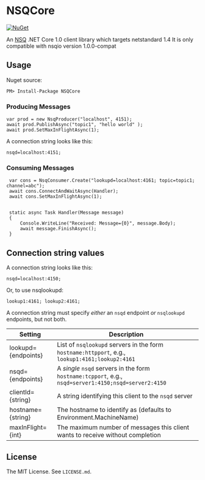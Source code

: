 NSQCore
================

[![NuGet](https://img.shields.io/nuget/v/)](http://www.nuget.org/packages/)

An [NSQ][nsq] .NET Core 1.0 client library which targets netstandard 1.4
It is only compatible with nsqio version 1.0.0-compat


Usage
-----

Nuget source:

    PM> Install-Package NSQCore

### Producing Messages

    var prod = new NsqProducer("localhost", 4151);
    await prod.PublishAsync("topic1", "hello world" );
	await prod.SetMaxInFlightAsync(1);
    
A connection string looks like this:

    nsqd=localhost:4151;

### Consuming Messages

     var cons = NsqConsumer.Create("lookupd=localhost:4161; topic=topic1; channel=abc");
     await cons.ConnectAndWaitAsync(Handler);
     await cons.SetMaxInFlightAsync(1);
     

	 static async Task Handler(Message message)
     {
         Console.WriteLine("Received: Message={0}", message.Body);
         await message.FinishAsync();
     }
    


Connection string values
------------------------

A connection string looks like this:

    nsqd=localhost:4150;

Or, to use nsqlookupd:

    lookup1:4161; lookup2:4161;

A connection string must specify _either_ an `nsqd` endpoint _or_ `nsqlookupd` endpoints, but not both.

| Setting               | Description                                                                                           |
| --------------------- | ----------------------------------------------------------------------------------------------------- |
| lookupd={endpoints}   | List of `nsqlookupd` servers in the form `hostname:httpport`, e.g., `lookup1:4161;lookup2:4161`       |
| nsqd={endpoints}      | A _single_ `nsqd` servers in the form `hostname:tcpport`, e.g., `nsqd=server1:4150;nsqd=server2:4150` |
| clientId={string}     | A string identifying this client to the `nsqd` server                                                 |
| hostname={string}     | The hostname to identify as (defaults to Environment.MachineName)                                     |
| maxInFlight={int}     | The maximum number of messages this client wants to receive without completion                        |


License
-------

The MIT License. See `LICENSE.md`.


[nsq]: http://nsq.io/

